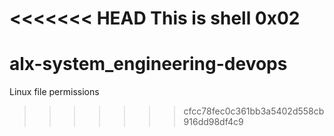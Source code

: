 <<<<<<< HEAD
This is shell 0x02
=======
# alx-system_engineering-devops
Linux file permissions
>>>>>>> cfcc78fec0c361bb3a5402d558cb916dd98df4c9
